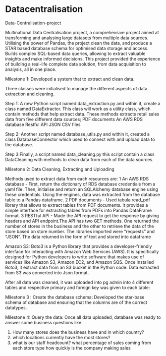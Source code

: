 # Datacentralisation 
Data-Centralisation-project

Multinational Data Centralisation project, a comprehensive project aimed at transforming and analysing large datasets from multiple data sources. Utilising the power of Pandas, the project clean the data, and produce a STAR based database schema for optimised data storage and access. Builds complex SQL-based data queries, allowing to extract valuable insights and make informed decisions. This project provided the experience of building a real-life complete data solution, from data acquisition to analysis, all in one place.

Milestone 1:
Developed a system that to extract and clean data.

Three classes were initialised to manage the different aspects of data extraction and cleaning.

Step 1: A new Python script named data_extraction.py and within it, create a class named DataExtractor. This class will work as a utility class, which contain methods that help extract data. These methods extracts retail sales data from five different data sources; PDF documents An AWS RDS database Restful API JSON CSV files

Step 2: Another script named database_utils.py and within it, created a class DatabaseConnector which used to connect with and upload data to the database.

Step 3:Finally, a script named data_cleaning.py this script contain a class DataCleaning with methods to clean data from each of the data sources.

Milsetone 2: Data Cleaning, Extracting  and Uploading

Methods used to extract data from each resources are: 1 An AWS RDS database - First, return the dictionary of RDS database credentials from a yaml file. Then, initialise and return an SQLAlchemy database engine using these credentials. Using the engines, data was extracted from the database table to a Pandas dataframe. 2 PDF documents - Used tabula.read_pdf library that allows to extract tables from PDF documents. It provides a simple interface for extracting tables from PDFs into Pandas DataFrame format. 3 RESTful API - Made the API request to get the response by giving headers and API endpoint.The API has two GET methods. One returned the number of stores in the business and the other to retrieve the data of the store based on store number. The libraries imported were “requests” and “JSON”. The data returned in the form of text and stored into dataframe

Amazon S3: Boto3 is a Python library that provides a developer-friendly interface for interacting with Amazon Web Services (AWS). It is specifically designed for Python developers to write software that makes use of services like Amazon S3, Amazon EC2, and Amazon SQS. Once installed Boto3, it extract data from an S3 bucket in the Python code. Data extracted from S3 was converted into Json format.

After all data was cleaned, it was uploaded into pg admin into 4 different tables and respective primary and foreign key was given to each table:

Milestone 3 : Create the database schema:
Developed the star-base schema of database and ensuring that the columns are of the correct datatypes.

Milestone 4: Query the data:
Once all data uploaded, database was ready to answer some business questions like:
1. How many stores does the business have and in which country?
2. which locations currently have the most stores?
3. what is our staff headcount?
what percentage of sales coming from each store type
how quickly is the company making sales